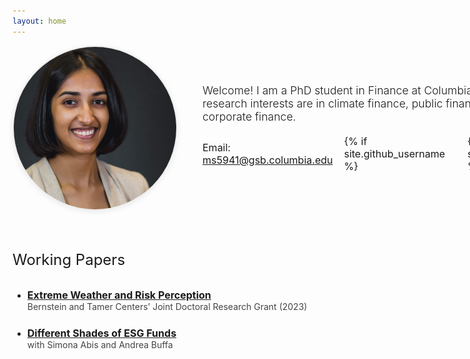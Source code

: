 ```yaml
---
layout: home
---
```


<div style="display: flex; align-items: center; gap: 40px; margin-bottom: 3rem;">
  <img src="images/profile.jpg" alt="Profile picture" class="profile-picture" style="width: 260px; height: 260px; object-fit: cover; border-radius: 50%; box-shadow: 0 2px 8px rgba(0,0,0,0.08); border: 2px solid #eee;" />
  <div>
    <div style="font-size: 1.1rem; font-weight: 300; margin-bottom: 1.2rem;">Welcome! I am a PhD student in Finance at Columbia Business School. My research interests are in climate finance, public finance, investments and corporate finance.</div>
    <div style="display: flex; align-items: center; gap: 18px; font-size: 1rem;">
      <span>Email: <a href="mailto:ms5941@gsb.columbia.edu">ms5941@gsb.columbia.edu</a></span>
      {% if site.github_username %}
      <a href="https://github.com/{{ site.github_username }}" style="display: inline-block;">
        <svg height="26" width="26" viewBox="0 0 16 16" style="vertical-align: middle;"><path fill="#24292f" d="M7.999,0.431c-4.285,0-7.76,3.474-7.76,7.761 c0,3.428,2.223,6.337,5.307,7.363c0.388,0.071,0.53-0.168,0.53-0.374c0-0.184-0.007-0.672-0.01-1.32 c-2.159,0.469-2.614-1.04-2.614-1.04c-0.353-0.896-0.862-1.135-0.862-1.135c-0.705-0.481,0.053-0.472,0.053-0.472 c0.779,0.055,1.189,0.8,1.189,0.8c0.692,1.186,1.816,0.843,2.258,0.645c0.071-0.502,0.271-0.843,0.493-1.037 C4.86,11.425,3.049,10.76,3.049,7.786c0-0.847,0.302-1.54,0.799-2.082C3.768,5.507,3.501,4.718,3.924,3.65 c0,0,0.652-0.209,2.134,0.796C6.677,4.273,7.34,4.187,8,4.184c0.659,0.003,1.323,0.089,1.943,0.261 c1.482-1.004,2.132-0.796,2.132-0.796c0.423,1.068,0.157,1.857,0.077,2.054c0.497,0.542,0.798,1.235,0.798,2.082 c0,2.981-1.814,3.637-3.543,3.829c0.279,0.24,0.527,0.713,0.527,1.437c0,1.037-0.01,1.874-0.01,2.129 c0,0.208,0.14,0.449,0.534,0.373c3.081-1.028,5.302-3.935,5.302-7.362C15.76,3.906,12.285,0.431,7.999,0.431z"/></svg>
      </a>
      {% endif %}
      {% if site.linkedin_username %}
      <a href="https://linkedin.com/in/{{ site.linkedin_username }}" style="display: inline-block;">
        <svg height="26" width="26" viewBox="0 0 382 382" style="vertical-align: middle;"><path fill="#0077B5" d="M347.445,0H34.555C15.471,0,0,15.471,0,34.555v312.889C0,366.529,15.471,382,34.555,382h312.889C366.529,382,382,366.529,382,347.444V34.555C382,15.471,366.529,0,347.445,0z M118.207,329.844c0,5.554-4.502,10.056-10.056,10.056H65.345c-5.554,0-10.056-4.502-10.056-10.056V150.403c0-5.554,4.502-10.056,10.056-10.056h42.806c5.554,0,10.056,4.502,10.056,10.056V329.844z M86.748,123.432c-22.459,0-40.666-18.207-40.666-40.666S64.289,42.1,86.748,42.1s40.666,18.207,40.666,40.666S109.208,123.432,86.748,123.432z M341.91,330.654c0,5.106-4.14,9.246-9.246,9.246H286.73c-5.106,0-9.246-4.14-9.246-9.246v-84.168c0-12.556,3.683-55.021-32.813-55.021c-28.309,0-34.051,29.066-35.204,42.11v97.079c0,5.106-4.139,9.246-9.246,9.246h-44.426c-5.106,0-9.246-4.14-9.246-9.246V149.593c0-5.106,4.14-9.246,9.246-9.246h44.426c5.106,0,9.246,4.14,9.246,9.246v15.655c10.497-15.753,26.097-27.912,59.312-27.912c73.552,0,73.131,68.716,73.131,106.472L341.91,330.654L341.91,330.654z"/></svg>
      </a>
      {% endif %}
    </div>
  </div>
</div>

<div style="clear: both; margin-top: 4rem;"></div>

#### <span id="research" style="font-size: 1.5rem; font-weight: 400; margin-bottom: 1.5rem;">Working Papers</span>

<ul style="margin-top: 2rem; margin-bottom: 2rem;">
  <li style="margin-bottom: 1.5rem;">
    <span style="font-weight: bold; font-size: 1rem;"><a href="https://www.dropbox.com/scl/fi/593oynw2yvu1rm02lmd1t/beliefs_draft_june_2025.pdf?rlkey=kfmgt2uq0o5wtdk4rgt1i80ey&st=igwf1jhi&dl=0" style="text-decoration:underline;">Extreme Weather and Risk Perception</a></span><br>
    <span style="color: #444;">Bernstein and Tamer Centers’ Joint Doctoral Research Grant (2023)</span>
  </li>
  <li style="margin-bottom: 1.5rem;">
    <span style="font-weight: bold; font-size: 1rem;"><a href="https://papers.ssrn.com/sol3/papers.cfm?abstract_id=4989923" style="text-decoration: underline;">Different Shades of ESG Funds</a></span><br>
    <span style="color: #444;">with Simona Abis and Andrea Buffa</span>
  </li>
</ul>
